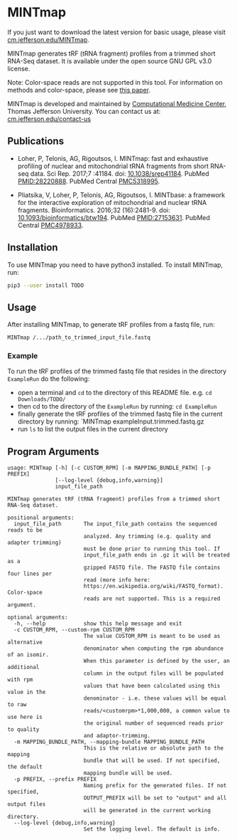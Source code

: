 # MINTmap

If you just want to download the latest version for basic usage, please visit
[cm.jefferson.edu/MINTmap](https://cm.jefferson.edu/MINTmap).

MINTmap generates tRF (tRNA fragment) profiles from a trimmed short RNA-Seq dataset.
It is available under the open source GNU GPL v3.0 license.

Note: Color-space reads are not supported in this tool.
For information on methods and color-space, please see
[this paper](http://www.nature.com/articles/srep41184).

MINTmap is developed and maintained by
[Computational Medicine Center](https://cm.jefferson.edu),
Thomas Jefferson University.
You can contact us at:
[cm.jefferson.edu/contact-us](https://cm.jefferson.edu/contact-us)

## Publications

* Loher, P, Telonis, AG, Rigoutsos, I. MINTmap: fast and exhaustive profiling of
nuclear and mitochondrial tRNA fragments from short RNA-seq data.
Sci Rep. 2017;7 :41184.
doi: [10.1038/srep41184](http://dx.doi.org/10.1038/srep41184).
PubMed [PMID:28220888](http://www.ncbi.nlm.nih.gov/pubmed/28220888).
PubMed Central [PMC5318995](http://www.ncbi.nlm.nih.gov/pmc/articles/PMC5318995).

* Pliatsika, V, Loher, P, Telonis, AG, Rigoutsos, I. MINTbase: a framework for
the interactive exploration of mitochondrial and nuclear tRNA fragments.
Bioinformatics. 2016;32 (16):2481-9. doi: 
[10.1093/bioinformatics/btw194](http://dx.doi.org/10.1093/bioinformatics/btw194).
PubMed [PMID:27153631](http://www.ncbi.nlm.nih.gov/pubmed/27153631).
PubMed Central [PMC4978933](http://www.ncbi.nlm.nih.gov/pmc/articles/PMC4978933).

## Installation

To use MINTmap you need to have python3 installed.
To install MINTmap, run:
```sh
pip3 --user install TODO
```

## Usage

After installing MINTmap, to generate tRF profiles from a fastq file, run:
```sh
MINTmap /.../path_to_trimmed_input_file.fastq
```

### Example

To run the tRF profiles of the trimmed fastq file that resides in the directory
`ExampleRun` do the following:

* open a terminal and `cd` to the directory of this README file.
e.g. `cd Downloads/TODO/`
* then cd to the directory of the `ExampleRun` by running: `cd ExampleRun`
* finally generate the tRF profiles of the trimmed fastq file in the current
directory by running: `MINTmap exampleInput.trimmed.fastq.gz
* run `ls` to list the output files in the current directory

## Program Arguments

```
usage: MINTmap [-h] [-c CUSTOM_RPM] [-m MAPPING_BUNDLE_PATH] [-p PREFIX]
               [--log-level {debug,info,warning}]
               input_file_path

MINTmap generates tRF (tRNA fragment) profiles from a trimmed short RNA-Seq dataset.

positional arguments:
  input_file_path       The input_file_path contains the sequenced reads to be
                        analyzed. Any trimming (e.g. quality and adapter trimming)
                        must be done prior to running this tool. If
                        input_file_path ends in .gz it will be treated as a
                        gzipped FASTQ file. The FASTQ file contains four lines per
                        read (more info here:
                        https://en.wikipedia.org/wiki/FASTQ_format). Color-space
                        reads are not supported. This is a required argument.

optional arguments:
  -h, --help            show this help message and exit
  -c CUSTOM_RPM, --custom-rpm CUSTOM_RPM
                        The value CUSTOM_RPM is meant to be used as alternative
                        denominator when computing the rpm abundance of an isomir.
                        When this parameter is defined by the user, an additional
                        column in the output files will be populated with rpm
                        values that have been calculated using this value in the
                        denominator - i.e. these values will be equal to raw
                        reads/<customrpm>*1,000,000, a common value to use here is
                        the original number of sequenced reads prior to quality
                        and adaptor-trimming.
  -m MAPPING_BUNDLE_PATH, --mapping-bundle MAPPING_BUNDLE_PATH
                        This is the relative or absolute path to the mapping
                        bundle that will be used. If not specified, the default
                        mapping bundle will be used.
  -p PREFIX, --prefix PREFIX
                        Naming prefix for the generated files. If not specified,
                        OUTPUT_PREFIX will be set to "output" and all output files
                        will be generated in the current working directory.
  --log-level {debug,info,warning}
                        Set the logging level. The default is info.
```
